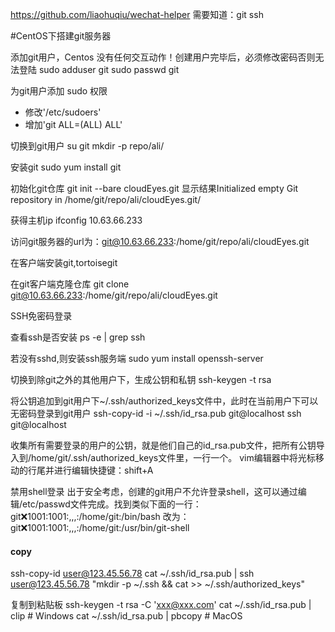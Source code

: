 https://github.com/liaohuqiu/wechat-helper
需要知道：git  ssh


#CentOS下搭建git服务器

添加git用户，Centos 没有任何交互动作！创建用户完毕后，必须修改密码否则无法登陆
sudo adduser git
sudo passwd git

为git用户添加 sudo 权限
- 修改'/etc/sudoers'
- 增加'git  ALL=(ALL)  ALL'

切换到git用户
su git
mkdir -p repo/ali/

安装git
sudo yum install git

初始化git仓库
git init --bare cloudEyes.git
显示结果Initialized empty Git repository in /home/git/repo/ali/cloudEyes.git/

获得主机ip
ifconfig   10.63.66.233

访问git服务器的url为：git@10.63.66.233:/home/git/repo/ali/cloudEyes.git


在客户端安装git,tortoisegit


在git客户端克隆仓库
git clone git@10.63.66.233:/home/git/repo/ali/cloudEyes.git


SSH免密码登录

查看ssh是否安装
ps -e | grep ssh

若没有sshd,则安装ssh服务端
sudo yum install openssh-server

切换到除git之外的其他用户下，生成公钥和私钥
ssh-keygen -t rsa

将公钥追加到git用户下~/.ssh/authorized_keys文件中，此时在当前用户下可以无密码登录到git用户
ssh-copy-id -i ~/.ssh/id_rsa.pub git@localhost
ssh git@localhost

收集所有需要登录的用户的公钥，就是他们自己的id_rsa.pub文件，把所有公钥导入到/home/git/.ssh/authorized_keys文件里，一行一个。
vim编辑器中将光标移动的行尾并进行编辑快捷键：shift+A

禁用shell登录
出于安全考虑，创建的git用户不允许登录shell，这可以通过编辑/etc/passwd文件完成。找到类似下面的一行：
git:x:1001:1001:,,,:/home/git:/bin/bash
改为：
git:x:1001:1001:,,,:/home/git:/usr/bin/git-shell

#### copy
ssh-copy-id user@123.45.56.78
cat ~/.ssh/id_rsa.pub | ssh user@123.45.56.78 "mkdir -p ~/.ssh && cat >>  ~/.ssh/authorized_keys"

复制到粘贴板
ssh-keygen -t rsa -C 'xxx@xxx.com'
cat ~/.ssh/id_rsa.pub | clip    # Windows
cat ~/.ssh/id_rsa.pub | pbcopy  # MacOS


